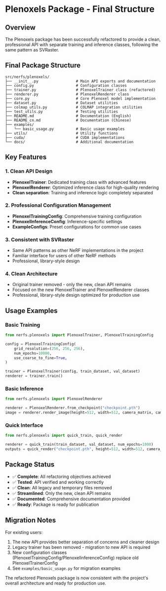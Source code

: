 # Plenoxels Package - Final Structure

## Overview
The Plenoxels package has been successfully refactored to provide a clean, professional API with separate training and inference classes, following the same pattern as SVRaster.

## Final Package Structure

```
src/nerfs/plenoxels/
├── __init__.py                 # Main API exports and documentation
├── config.py                   # Configuration classes
├── trainer.py                  # PlenoxelTrainer class (refactored)
├── renderer.py                 # PlenoxelRenderer class
├── core.py                     # Core Plenoxel model implementation
├── dataset.py                  # Dataset utilities
├── colmap_utils.py             # COLMAP integration utilities
├── test_utils.py               # Testing utilities
├── README.md                   # Documentation (English)
├── README_cn.md                # Documentation (Chinese)
├── examples/
│   └── basic_usage.py          # Basic usage examples
├── utils/                      # Utility functions
├── cuda/                       # CUDA implementations
└── docs/                       # Additional documentation
```

## Key Features

### 1. Clean API Design
- **PlenoxelTrainer**: Dedicated training class with advanced features
- **PlenoxelRenderer**: Optimized inference class for high-quality rendering
- **Clean separation**: Training and inference logic completely separated

### 2. Professional Configuration Management
- **PlenoxelTrainingConfig**: Comprehensive training configuration
- **PlenoxelInferenceConfig**: Inference-specific settings
- **ExampleConfigs**: Preset configurations for common use cases

### 3. Consistent with SVRaster
- Same API patterns as other NeRF implementations in the project
- Familiar interface for users of other NeRF methods
- Professional, library-style design

### 4. Clean Architecture
- Original trainer removed - only the new, clean API remains
- Focused on the new PlenoxelTrainer and PlenoxelRenderer classes
- Professional, library-style design optimized for production use

## Usage Examples

### Basic Training
```python
from nerfs.plenoxels import PlenoxelTrainer, PlenoxelTrainingConfig

config = PlenoxelTrainingConfig(
    grid_resolution=(256, 256, 256),
    num_epochs=10000,
    use_coarse_to_fine=True,
)

trainer = PlenoxelTrainer(config, train_dataset, val_dataset)
renderer = trainer.train()
```

### Basic Inference
```python
from nerfs.plenoxels import PlenoxelRenderer

renderer = PlenoxelRenderer.from_checkpoint("checkpoint.pth")
image = renderer.render_image(height=512, width=512, camera_matrix, camera_pose)
```

### Quick Interface
```python
from nerfs.plenoxels import quick_train, quick_render

renderer = quick_train(train_dataset, val_dataset, num_epochs=1000)
outputs = quick_render("checkpoint.pth", height=512, width=512, camera_matrix, camera_pose)
```

## Package Status
- ✅ **Complete**: All refactoring objectives achieved
- ✅ **Tested**: API verified and working correctly
- ✅ **Clean**: All legacy and temporary files removed
- ✅ **Streamlined**: Only the new, clean API remains
- ✅ **Documented**: Comprehensive documentation provided
- ✅ **Ready**: Package is ready for publication

## Migration Notes
For existing users:
1. The new API provides better separation of concerns and cleaner design
2. Legacy trainer has been removed - migration to new API is required
3. New configuration classes (PlenoxelTrainingConfig/PlenoxelInferenceConfig) replace old PlenoxelTrainerConfig
4. See `examples/basic_usage.py` for migration examples

The refactored Plenoxels package is now consistent with the project's overall architecture and ready for production use.
